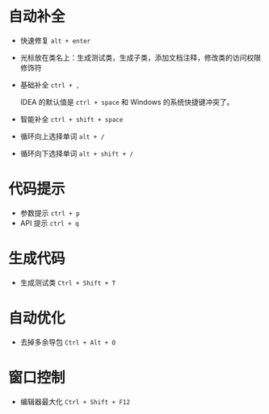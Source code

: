# 自动补全

- 快速修复 `alt + enter`
  
- 光标放在类名上：生成测试类，生成子类，添加文档注释，修改类的访问权限修饰符
  
- 基础补全 `ctrl + ,`

  IDEA 的默认值是 `ctrl + space` 和 Windows 的系统快捷键冲突了。

- 智能补全 `ctrl + shift + space`
- 循环向上选择单词 `alt + /`
- 循环向下选择单词 `alt + shift + /`

# 代码提示
- 参数提示 `ctrl + p`
- API 提示 `ctrl + q`

# 生成代码

- 生成测试类 `Ctrl + Shift + T`

# 自动优化
- 去掉多余导包 `Ctrl + Alt + O`

# 窗口控制
- 编辑器最大化 `Ctrl + Shift + F12`

